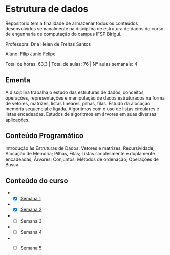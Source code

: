 # Estrutura de dados

Repositório tem a finalidade de armazenar todos os conteúdos desenvolvidos semanalmente na disciplina de estrutura de dados do curso de engenharia de computação do campus IFSP Birigui. 

Professora: Dr.a Helen de Freitas Santos

Aluno: Filip Junio Felipe

Total de horas: 63,3 | Total de aulas: 76 | Nº aulas semanais: 4

## Ementa
A  disciplina  trabalha  o  estudo  das  estruturas  de  dados,  conceitos,  operações,  representações  e manipulação  de  dados estruturados  na  forma  de  vetores,  matrizes,  listas  lineares,  pilhas,  filas. Estudo da alocação memória sequencial e ligada. Algoritmos com o uso de listas circulares e listas encadeadas. Estudos de algoritmos em árvores em suas diversas aplicações.
## Conteúdo Programático
Introdução  às  Estruturas  de  Dados:  Vetores  e  matrizes;  Recursividade;  Alocação  de  Memória; Pilhas,  Filas;  Listas  simplesmente  e  duplamente  encadeadas;  Árvores;  Conjuntos;  Métodos  de ordenação; Operações de Busca.

## Conteúdo do curso 

* - [x] [Semana 1](https://github.com/FilipFelipe/Estrutura_de_Dados/tree/main/Semana_1)
* - [x] [Semana 2](https://github.com/FilipFelipe/Estrutura_de_Dados/tree/main/Semana_2)
* - [ ] Semana 3 
* - [ ] Semana 4 
* - [ ] Semana 5

